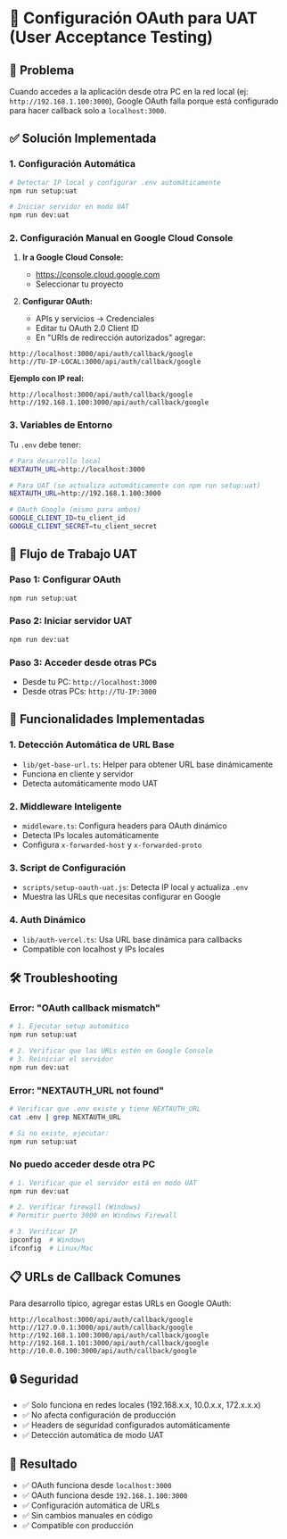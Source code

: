 # 🔐 Configuración OAuth para UAT (User Acceptance Testing)

## 🎯 Problema

Cuando accedes a la aplicación desde otra PC en la red local (ej: `http://192.168.1.100:3000`), Google OAuth falla porque está configurado para hacer callback solo a `localhost:3000`.

## ✅ Solución Implementada

### **1. Configuración Automática**

```bash
# Detectar IP local y configurar .env automáticamente
npm run setup:uat

# Iniciar servidor en modo UAT
npm run dev:uat
```

### **2. Configuración Manual en Google Cloud Console**

1. **Ir a Google Cloud Console:**
   - https://console.cloud.google.com
   - Seleccionar tu proyecto

2. **Configurar OAuth:**
   - APIs y servicios → Credenciales
   - Editar tu OAuth 2.0 Client ID
   - En "URIs de redirección autorizados" agregar:

```
http://localhost:3000/api/auth/callback/google
http://TU-IP-LOCAL:3000/api/auth/callback/google
```

**Ejemplo con IP real:**
```
http://localhost:3000/api/auth/callback/google
http://192.168.1.100:3000/api/auth/callback/google
```

### **3. Variables de Entorno**

Tu `.env` debe tener:

```bash
# Para desarrollo local
NEXTAUTH_URL=http://localhost:3000

# Para UAT (se actualiza automáticamente con npm run setup:uat)
NEXTAUTH_URL=http://192.168.1.100:3000

# OAuth Google (mismo para ambos)
GOOGLE_CLIENT_ID=tu_client_id
GOOGLE_CLIENT_SECRET=tu_client_secret
```

## 🚀 Flujo de Trabajo UAT

### **Paso 1: Configurar OAuth**
```bash
npm run setup:uat
```

### **Paso 2: Iniciar servidor UAT**
```bash
npm run dev:uat
```

### **Paso 3: Acceder desde otras PCs**
- Desde tu PC: `http://localhost:3000`
- Desde otras PCs: `http://TU-IP:3000`

## 🔧 Funcionalidades Implementadas

### **1. Detección Automática de URL Base**
- `lib/get-base-url.ts`: Helper para obtener URL base dinámicamente
- Funciona en cliente y servidor
- Detecta automáticamente modo UAT

### **2. Middleware Inteligente**
- `middleware.ts`: Configura headers para OAuth dinámico
- Detecta IPs locales automáticamente
- Configura `x-forwarded-host` y `x-forwarded-proto`

### **3. Script de Configuración**
- `scripts/setup-oauth-uat.js`: Detecta IP local y actualiza `.env`
- Muestra las URLs que necesitas configurar en Google

### **4. Auth Dinámico**
- `lib/auth-vercel.ts`: Usa URL base dinámica para callbacks
- Compatible con localhost y IPs locales

## 🛠️ Troubleshooting

### **Error: "OAuth callback mismatch"**
```bash
# 1. Ejecutar setup automático
npm run setup:uat

# 2. Verificar que las URLs estén en Google Console
# 3. Reiniciar el servidor
npm run dev:uat
```

### **Error: "NEXTAUTH_URL not found"**
```bash
# Verificar que .env existe y tiene NEXTAUTH_URL
cat .env | grep NEXTAUTH_URL

# Si no existe, ejecutar:
npm run setup:uat
```

### **No puedo acceder desde otra PC**
```bash
# 1. Verificar que el servidor está en modo UAT
npm run dev:uat

# 2. Verificar firewall (Windows)
# Permitir puerto 3000 en Windows Firewall

# 3. Verificar IP
ipconfig  # Windows
ifconfig  # Linux/Mac
```

## 📋 URLs de Callback Comunes

Para desarrollo típico, agregar estas URLs en Google OAuth:

```
http://localhost:3000/api/auth/callback/google
http://127.0.0.1:3000/api/auth/callback/google
http://192.168.1.100:3000/api/auth/callback/google
http://192.168.1.101:3000/api/auth/callback/google
http://10.0.0.100:3000/api/auth/callback/google
```

## 🔒 Seguridad

- ✅ Solo funciona en redes locales (192.168.x.x, 10.0.x.x, 172.x.x.x)
- ✅ No afecta configuración de producción
- ✅ Headers de seguridad configurados automáticamente
- ✅ Detección automática de modo UAT

## 🎯 Resultado

- ✅ OAuth funciona desde `localhost:3000`
- ✅ OAuth funciona desde `192.168.1.100:3000`
- ✅ Configuración automática de URLs
- ✅ Sin cambios manuales en código
- ✅ Compatible con producción
